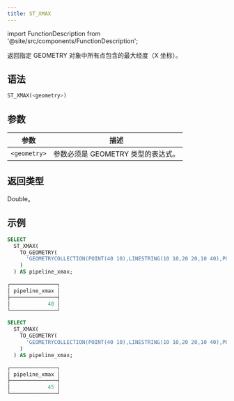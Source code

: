 ```yaml
---
title: ST_XMAX
---
```

import FunctionDescription from '@site/src/components/FunctionDescription';

<FunctionDescription description="引入或更新: v1.2.458"/>

返回指定 GEOMETRY 对象中所有点包含的最大经度（X 坐标）。

## 语法

```sql
ST_XMAX(<geometry>)
```

## 参数

| 参数         | 描述                                               |
|--------------|--------------------------------------------------|
| `<geometry>` | 参数必须是 GEOMETRY 类型的表达式。                |

## 返回类型

Double。

## 示例

```sql
SELECT
  ST_XMAX(
    TO_GEOMETRY(
      'GEOMETRYCOLLECTION(POINT(40 10),LINESTRING(10 10,20 20,10 40),POINT EMPTY)'
    )
  ) AS pipeline_xmax;

┌───────────────┐
│ pipeline_xmax │
├───────────────┤
│            40 │
└───────────────┘

SELECT
  ST_XMAX(
    TO_GEOMETRY(
      'GEOMETRYCOLLECTION(POINT(40 10),LINESTRING(10 10,20 20,10 40),POLYGON((40 40,20 45,45 30,40 40)))'
    )
  ) AS pipeline_xmax;

┌───────────────┐
│ pipeline_xmax │
├───────────────┤
│            45 │
└───────────────┘
```